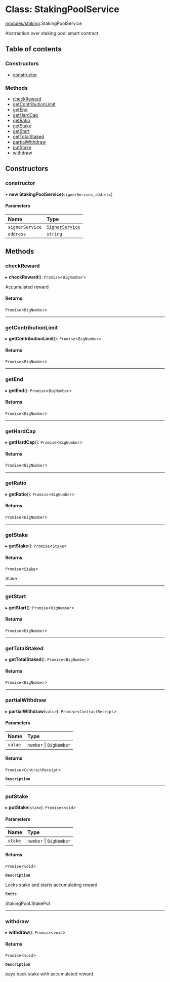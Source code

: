 # Class: StakingPoolService

[modules/staking](../modules/modules_staking.md).StakingPoolService

Abstraction over staking pool smart contract

## Table of contents

### Constructors

- [constructor](modules_staking.StakingPoolService.md#constructor)

### Methods

- [checkReward](modules_staking.StakingPoolService.md#checkreward)
- [getContributionLimit](modules_staking.StakingPoolService.md#getcontributionlimit)
- [getEnd](modules_staking.StakingPoolService.md#getend)
- [getHardCap](modules_staking.StakingPoolService.md#gethardcap)
- [getRatio](modules_staking.StakingPoolService.md#getratio)
- [getStake](modules_staking.StakingPoolService.md#getstake)
- [getStart](modules_staking.StakingPoolService.md#getstart)
- [getTotalStaked](modules_staking.StakingPoolService.md#gettotalstaked)
- [partialWithdraw](modules_staking.StakingPoolService.md#partialwithdraw)
- [putStake](modules_staking.StakingPoolService.md#putstake)
- [withdraw](modules_staking.StakingPoolService.md#withdraw)

## Constructors

### constructor

• **new StakingPoolService**(`signerService`, `address`)

#### Parameters

| Name | Type |
| :------ | :------ |
| `signerService` | [`SignerService`](modules_signer.SignerService.md) |
| `address` | `string` |

## Methods

### checkReward

▸ **checkReward**(): `Promise`<`BigNumber`\>

Accumulated reward

#### Returns

`Promise`<`BigNumber`\>

___

### getContributionLimit

▸ **getContributionLimit**(): `Promise`<`BigNumber`\>

#### Returns

`Promise`<`BigNumber`\>

___

### getEnd

▸ **getEnd**(): `Promise`<`BigNumber`\>

#### Returns

`Promise`<`BigNumber`\>

___

### getHardCap

▸ **getHardCap**(): `Promise`<`BigNumber`\>

#### Returns

`Promise`<`BigNumber`\>

___

### getRatio

▸ **getRatio**(): `Promise`<`BigNumber`\>

#### Returns

`Promise`<`BigNumber`\>

___

### getStake

▸ **getStake**(): `Promise`<[`Stake`](../modules/modules_staking.md#stake)\>

#### Returns

`Promise`<[`Stake`](../modules/modules_staking.md#stake)\>

Stake

___

### getStart

▸ **getStart**(): `Promise`<`BigNumber`\>

#### Returns

`Promise`<`BigNumber`\>

___

### getTotalStaked

▸ **getTotalStaked**(): `Promise`<`BigNumber`\>

#### Returns

`Promise`<`BigNumber`\>

___

### partialWithdraw

▸ **partialWithdraw**(`value`): `Promise`<`ContractReceipt`\>

#### Parameters

| Name | Type |
| :------ | :------ |
| `value` | `number` \| `BigNumber` |

#### Returns

`Promise`<`ContractReceipt`\>

**`Description`**

___

### putStake

▸ **putStake**(`stake`): `Promise`<`void`\>

#### Parameters

| Name | Type |
| :------ | :------ |
| `stake` | `number` \| `BigNumber` |

#### Returns

`Promise`<`void`\>

**`Description`**

Locks stake and starts accumulating reward

**`Emits`**

StakingPool.StakePut

___

### withdraw

▸ **withdraw**(): `Promise`<`void`\>

#### Returns

`Promise`<`void`\>

**`Description`**

pays back stake with accumulated reward.
